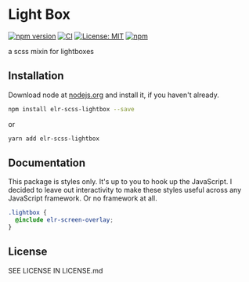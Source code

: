 # Light Box

[![npm version](http://img.shields.io/npm/v/elr-scss-lightbox.svg)](https://www.npmjs.org/package/elr-scss-lightbox)
[![CI](https://github.com/Beth3346/elr-scss-lightbox/actions/workflows/node.js.yml/badge.svg)](https://github.com/Beth3346/elr-scss-lightbox/actions/workflows/node.js.yml)
[![License: MIT](https://img.shields.io/badge/License-MIT-yellow.svg)](https://opensource.org/licenses/MIT)
[![npm](https://img.shields.io/npm/dm/elr-scss-lightbox.svg?style=flat)](https://npmjs.com/package/elr-scss-lightbox)

a scss mixin for lightboxes

## Installation

Download node at [nodejs.org](http://nodejs.org) and install it, if you haven't already.

```sh
npm install elr-scss-lightbox --save
```

or

```sh
yarn add elr-scss-lightbox
```

## Documentation

This package is styles only. It's up to you to hook up the JavaScript. I decided to leave out interactivity to make these styles useful across any JavaScript framework. Or no framework at all.

```scss
.lightbox {
  @include elr-screen-overlay;
}
```

## License

SEE LICENSE IN LICENSE.md
